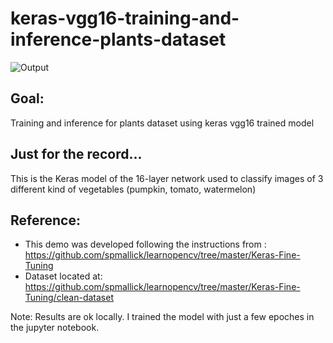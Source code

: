 # keras-vgg16-training-and-inference-plants-dataset

![Output](https://github.com/pangoro24/IMAGE-CLASSIFICATION-FOR-PLANTS-keras-vgg16/blob/master/images/network.JPG "Test demo image")


## Goal:
Training and inference for plants dataset using keras vgg16 trained model

## Just for the record...
This is the Keras model of the 16-layer network used to classify images of 3 different kind of vegetables (pumpkin, tomato, watermelon)

## Reference:
- This demo was developed following the instructions from : https://github.com/spmallick/learnopencv/tree/master/Keras-Fine-Tuning
- Dataset located at: https://github.com/spmallick/learnopencv/tree/master/Keras-Fine-Tuning/clean-dataset

Note:
Results are ok locally. I trained the model with just a few epoches in the jupyter notebook.
